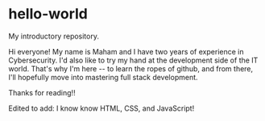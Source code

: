 # hello-world
My introductory repository.


Hi everyone! My name is Maham and I have two years of experience in Cybersecurity. I'd also like to try my hand at the development side of the IT world. That's why I'm here -- to learn the ropes of github, and from there, I'll hopefully move into mastering full stack development.

Thanks for reading!!

Edited to add: I know know HTML, CSS, and JavaScript!
